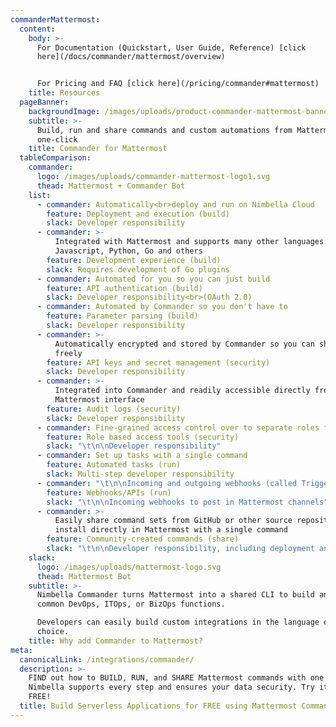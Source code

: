 ```yaml
---
commanderMattermost:
  content:
    body: >-
      For Documentation (Quickstart, User Guide, Reference) [click
      here](/docs/commander/mattermost/overview)


      For Pricing and FAQ [click here](/pricing/commander#mattermost)
    title: Resources
  pageBanner:
    backgroundImage: /images/uploads/product-commander-mattermost-banner1.jpg
    subtitle: >-
      Build, run and share commands and custom automations from Mattermost in
      one-click
    title: Commander for Mattermost
  tableComparison:
    commander:
      logo: /images/uploads/commander-mattermost-logo1.svg
      thead: Mattermost + Commander Bot
    list:
      - commander: Automatically<br>deploy and run on Nimbella Cloud
        feature: Deployment and execution (build)
        slack: Developer responsibility
      - commander: >-
          Integrated with Mattermost and supports many other languages:
          Javascript, Python, Go and others
        feature: Development experience (build)
        slack: Requires development of Go plugins
      - commander: Automated for you so you can just build
        feature: API authentication (build)
        slack: Developer responsibility<br>(OAuth 2.0)
      - commander: Automated by Commander so you don't have to
        feature: Parameter parsing (build)
        slack: Developer responsibility
      - commander: >-
          Automatically encrypted and stored by Commander so you can share code
          freely
        feature: API keys and secret management (security)
        slack: Developer responsibility
      - commander: >-
          Integrated into Commander and readily accessible directly from your
          Mattermost interface
        feature: Audit logs (security)
        slack: Developer responsibility
      - commander: Fine-grained access control over to separate roles for your team
        feature: Role based access tools (security)
        slack: "\t\n\nDeveloper responsibility"
      - commander: Set up tasks with a single command
        feature: Automated tasks (run)
        slack: Multi-step developer responsibility
      - commander: "\t\n\nIncoming and outgoing webhooks (called Triggers), with integrated logging and access control"
        feature: Webhooks/APIs (run)
        slack: "\t\n\nIncoming webhooks to post in Mattermost channels"
      - commander: >-
          Easily share command sets from GitHub or other source repositories,
          install directly in Mattermost with a single command
        feature: Community-created commands (share)
        slack: "\t\n\nDeveloper responsibility, including deployment and execution"
    slack:
      logo: /images/uploads/mattermost-logo.svg
      thead: Mattermost Bot
    subtitle: >-
      Nimbella Commander turns Mattermost into a shared CLI to build and run
      common DevOps, ITOps, or BizOps functions.

      Developers can easily build custom integrations in the language of their
      choice.
    title: Why add Commander to Mattermost?
meta:
  canonicalLink: /integrations/commander/
  description: >-
    FIND out how to BUILD, RUN, and SHARE Mattermost commands with one click.
    Nimbella supports every step and ensures your data security. Try it now for
    FREE!
  title: Build Serverless Applications for FREE using Mattermost Commands
---
```


